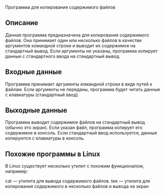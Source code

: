 Программа для копирования содержимого файлов

## Описание
Данная программа предназначена для копирования содержимого файлов. Она принимает один или несколько файлов в качестве аргументов командной строки и выводит их содержимое на стандартный вывод. Если аргументы не указаны, программа копирует данные с стандартного ввода на стандартный вывод.

## Входные данные
Программа принимает аргументы командной строки в виде путей к файлам. Если аргументы не переданы, программа будет читать данные с клавиатуры (стандартный ввод).

## Выходные данные
Программа выводит содержимое файлов на стандартный вывод (обычно это экран). Если указан файл, программа копирует его содержимое в консоль. Если стандартный ввод используется, данные копируются с клавиатуры в консоль.


## Похожие программы в Linux
В Linux существует несколько утилит с похожим функционалом, например:

cat — утилита для вывода содержимого файлов.
tee — утилита для копирования содержимого в несколько файлов и вывода на экран
